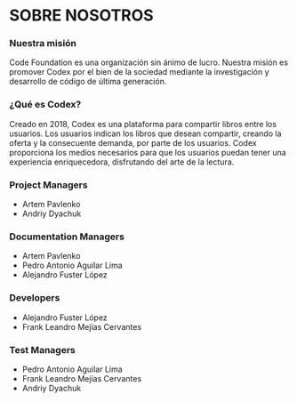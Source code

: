 # SOBRE NOSOTROS

### Nuestra misión

Code Foundation es una organización sin ánimo de lucro. Nuestra misión es promover Codex por el bien de la sociedad mediante la investigación y desarrollo de código de última generación.


### ¿Qué es Codex?

Creado en 2018, Codex es una plataforma para compartir libros entre los usuarios. Los usuarios indican los libros que desean compartir, creando la oferta y la consecuente demanda, por parte de los usuarios. Codex proporciona los medios necesarios para que los usuarios puedan tener una experiencia enriquecedora, disfrutando del arte de la lectura.


### Project Managers

* Artem Pavlenko
* Andriy Dyachuk


### Documentation Managers

* Artem Pavlenko
* Pedro Antonio Aguilar Lima
* Alejandro Fuster López


### Developers

* Alejandro Fuster López
* Frank Leandro Mejías Cervantes


### Test Managers

* Pedro Antonio Aguilar Lima
* Frank Leandro Mejías Cervantes
* Andriy Dyachuk
